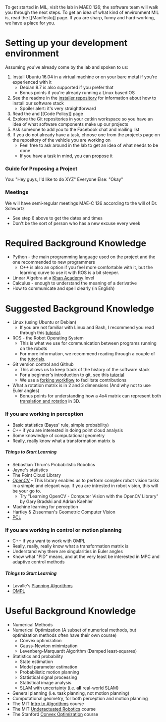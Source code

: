 To get started in MIL, visit the lab in MAEC 126; the software team will walk you through the next steps. To get an idea of what kind of environment MIL is, read the [[Manifesto]] page. If you are sharp, funny and hard-working, we have a place for you.


# Setting up your development environment

Assuming you've already come by the lab and spoken to us:

1. Install Ubuntu 16.04 in a virtual machine or on your bare metal if you're experienced with it
    * Debian 8.7 is also supported if you prefer that
    * Bonus points if you're already running a Linux based OS
2. See the readme in the [installer repository](https://github.com/uf-mil/installer) for information about how to install our software stack
    * Spoiler alert: it's very straightforward
3. Read the  and [[Code Policy]] page
4. Explore the Git repositories in your catkin workspace so you have an idea of what software components make up our projects
5. Ask someone to add you to the Facebook chat and mailing list
6. If you do not already have a task, choose one from the projects page on the repository of the vehicle you are working on
    * Feel free to ask around in the lab to get an idea of what needs to be done
    * If you have a task in mind, you can propose it

### Guide for Proposing a Project

You: "Hey guys, I'd like to do XYZ"
Everyone Else: "Okay"

### Meetings

We will have semi-regular meetings MAE-C 126 according to the will of Dr. Schwartz

* See step 6 above to get the dates and times
* Don't be the sort of person who has a new excuse every week


# Required Background Knowledge

* Python - the main programming language used on the project and the one recommended to new programmers
    * C++ is also an option if you feel more comfortable with it, but the learning curve to use it with ROS is a bit steeper.
* Linear Algebra at a [Khan Academy](https://www.khanacademy.org/math/linear-algebra) level
* Calculus - enough to understand the meaning of a derivative
* How to communicate and spell clearly (in English)


# Suggested Background Knowledge

* Linux (using Ubuntu or Debian)
    * If you are not familiar with Linux and Bash, I recommend you read through this [tutorial](http://ryanstutorials.net/linuxtutorial/).
* ROS - the Robot Operating System
    * This is what we use for communication between programs running on the robots
    * For more information, we recommend reading through a couple of the [tutorials](http://wiki.ros.org/ROS/Tutorials).
* Git version control and Github
    * This allows us to keep track of the history of the software stack
    * For a beginner's introduction to git, see this [tutorial](http://rogerdudler.github.io/git-guide/)
    * We use a [forking workflow](https://www.atlassian.com/git/tutorials/comparing-workflows/forking-workflow) to facilitate contributions
* What a rotation matrix is in 2 and 3 dimensions (And why not to use Euler angles)
    * Bonus points for understanding how a 4x4 matrix can represent both [translation and rotation](https://en.wikipedia.org/wiki/Transformation_matrix#Affine_transformations) in 3D.

### If you are working in perception

* Basic statistics (Bayes' rule, simple probability)
* C++ if you are interested in doing point cloud analysis
* Some knowledge of computational geometry
* Really, really know what a transformation matrix is

##### Things to Start Learning

* Sebastian Thrun's Probabilistic Robotics
* Jayne's statistics
* The Point Cloud Library
* [OpenCV](http://opencv.org/) - This library enables us to perform complex robot vision tasks in a simple and elegant way. If you are intrested in robot vision, this will be your go to.
    * Try "Learning OpenCV - Computer Vision with the OpenCV Library" by Gary Bradski and Adrian Kaehler
* Machine learning for perception
* Hartley & Zisserman's Geometric Computer Vision
* [PCL](pointclouds.org)

### If you are working in control or motion planning

* C++ if you want to work with OMPL
* Really, really, really know what a transformation matrix is
* Understand why there are singularities in Euler angles
* Know what "PID" means, and at the very least be interested in MPC and adaptive control methods

##### Things to Start Learning

* Lavalle's [Planning Algorithms](http://planning.cs.uiuc.edu/)
* [OMPL](http://ompl.kavrakilab.org/)


# Useful Background Knowledge

* Numerical Methods
* Numerical Optimization (A subset of numerical methods, but optimization methods often have their own course)
    * Convex optimization
    * Gauss-Newton minimization
    * Levenberg-Marquardt Algorithm (Damped least-squares)
* Statistics and probability
    * State estimation
    * Model parameter estimation
    * Probabilistic motion planning
    * Statistical signal processing
    * Statistical image analysis
    * SLAM with uncertainty (i.e. **all** real-world SLAM)
* General planning (i.e. task planning, not motion planning)
* Computational geometry, for both perception and motion planning
* The MIT [Intro to Algorithms](http://ocw.mit.edu/courses/electrical-engineering-and-computer-science/6-006-introduction-to-algorithms-fall-2011/) course
* The MIT [Underactuated Robotics](http://ocw.mit.edu/courses/electrical-engineering-and-computer-science/6-832-underactuated-robotics-spring-2009/) course
* The Stanford [Convex Optimization](http://stanford.edu/class/ee364a/) course